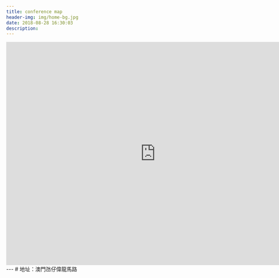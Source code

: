 ```yaml
---
title: conference map
header-img: img/home-bg.jpg
date: 2018-08-28 16:30:03
description:
---
```

<iframe  src="http://www.google.cn/maps/embed?pb=!1m18!1m12!1m3!1d3695.304915992183!2d113.56283211434834!3d22.15246245384449!2m3!1f0!2f0!3f0!3m2!1i1024!2i768!4f13.1!3m3!1m2!1s0x340170012fda5b81%3A0x9cf2993e4c59c823!2z5r6z6Zeo56eR5oqA5aSn5a2m!5e0!3m2!1szh-CN!2scn!4v1535447813492" width="800" height="600" align="middle" frameborder="0" style="border:0" allowfullscreen></iframe>
---
# 地址：澳門氹仔偉龍馬路
